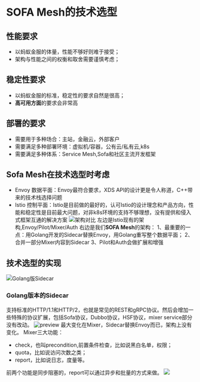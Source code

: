 # SOFA Mesh的技术选型

## 性能要求
 - 以蚂蚁金服的体量，性能不够好则难于接受；
 - 架构与性能之间的权衡和取舍需要谨慎考虑；
## 稳定性要求
 - 以蚂蚁金服的标准，稳定性的要求自然是很高；
 - **高可用方面**的要求会非常高
## 部署的要求
 - 需要用于多种场合：主站，金融云，外部客户
 - 需要满足多种部署环境：虚拟机/容器，公有云/私有云,k8s
 - 需要满足多种体系：Service Mesh,Sofa和社区主流开发框架
## Sofa Mesh在技术选型时考虑
 - Envoy  数据平面：Envoy最符合要求，XDS API的设计更是令人称道，C++带来的技术栈选择问题
 - Istio	控制平面：Istio是目前做的最好的，认可Istio的设计理念和产品方向，性能和稳定性是目前最大问题，对非k8s环境的支持不够理想，没有提供和侵入式框架互通的解决方案
![架构对比](https://pic2.zhimg.com/80/v2-a6cb5bc29ca3c5d3b3c5ae4f5bfe2f51_hd.jpg)
左边是Istio现有的架构,Envoy/Pilot/Mixer/Auth
右边是我们**SOFA Mesh**的架构：
1、最重要的一点：用Golang开发的Sidecar替换Envoy，用Golang重写整个数据平面；
2、合并一部分Mixer内容到Sidecar
3、Pilot和Auth会做扩展和增强
## 技术选型的实现
![Golang版Sidecar](https://pic1.zhimg.com/80/v2-04eec770ee19e1fa3ac2758da1b3cc7c_hd.jpg)
### Golang版本的Sidecar
支持标准的HTTP/1.1和HTTP/2，也就是常见的REST和gRPC协议。然后会增加一些特殊的协议扩展，包括Sofa协议，Dubbo协议，HSF协议，mixer service部分没有改动。
![preview](https://pic3.zhimg.com/v2-94dd7678c9dbb52b8897fb24d0c00ef6_r.jpg)
最大变化在Mixer，Sidecar替换Envoy而已，架构上没有变化。
Mixer三大功能：
 - check，也叫precondition,前置条件检查，比如说黑白名单，权限；
 - quota，比如说访问次数之类；
 - report，比如说日志，度量等。

前两个功能是同步阻塞的，report可以通过异步和批量的方式来做。
![](https://pic2.zhimg.com/80/v2-66fa5cdafc709896f704b37681dea1bd_hd.jpg)

<!--stackedit_data:
eyJoaXN0b3J5IjpbLTEyMDIyMzM1MjYsLTE1MjM5MTA4ODYsNT
AxMTkyNTk2LC03ODQwMDYzMzRdfQ==
-->